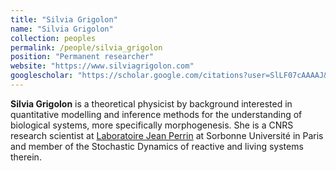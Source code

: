 ```yaml
---
title: "Silvia Grigolon"
name: "Silvia Grigolon"
collection: peoples
permalink: /people/silvia_grigolon
position: "Permanent researcher"
website: "https://www.silviagrigolon.com"
googlescholar: "https://scholar.google.com/citations?user=SlLF07cAAAAJ&hl=fr&oi=ao"
---
```


**Silvia Grigolon** is a theoretical physicist by background interested in quantitative modelling and inference methods for the understanding of biological systems, more specifically morphogenesis. She is a CNRS research scientist at [Laboratoire Jean Perrin](https://www.labojeanperrin.fr/?article9) at Sorbonne Université in Paris and member of the Stochastic Dynamics of reactive and living systems therein. 

